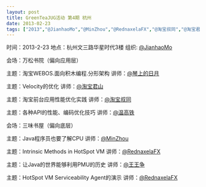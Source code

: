 ```yaml
---
layout: post
title: GreenTeaJUG活动 第4期 杭州
date: 2013-02-23
tags: ["2013","@JianhaoMo","@MinZhou","@RednaxelaFX","@淘宝叔同","@淘宝君山","@温高铁","@王王争","@琴上的日月","杭州","活动"]
---
```


时间：2013-2-23
地点：杭州文三路华星时代3楼
组织: [@JianhaoMo](http://weibo.com/halmo)

会场：万松书院（偏向应用层）

主题：淘宝WEBOS.面向积木编程.分形架构
讲师：[@琴上的日月](http://weibo.com/u/2404331851)

主题：Velocity的优化
讲师：[@淘宝君山](http://weibo.com/u/1855869382)

主题：淘宝前台应用性能优化实践
讲师：[@淘宝叔同](http://weibo.com/jlusdy)

主题：各种API的性能、编码优化技巧
讲师：[@温高铁](http://weibo.com/wengaotie)

会场：三味书屋（偏向底层）

主题：Java程序员也要了解CPU
讲师：[@MinZhou](http://weibo.com/coderplay)

主题：Intrinsic Methods in HotSpot VM
讲师：[@RednaxelaFX](http://weibo.com/u/2164690772)

主题：让Java的世界能够利用PMU的历史
讲师：[@王王争](http://weibo.com/u/1920312980)

主题：HotSpot VM Serviceability Agent的演示
讲师：[@RednaxelaFX](http://weibo.com/u/2164690772)
